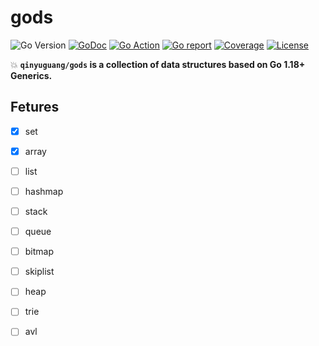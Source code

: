 # gods

![Go Version](https://img.shields.io/github/go-mod/go-version/qinyuguang/gods)
[![GoDoc](https://godoc.org/github.com/qinyuguang/gods?status.svg)](https://pkg.go.dev/github.com/qinyuguang/gods)
[![Go Action](https://github.com/qinyuguang/gods/actions/workflows/go.yml/badge.svg)](https://github.com/qinyuguang/gods/actions/workflows/go.yml)
[![Go report](https://goreportcard.com/badge/github.com/qinyuguang/gods)](https://goreportcard.com/report/github.com/qinyuguang/gods)
[![Coverage](https://img.shields.io/codecov/c/github/qinyuguang/gods)](https://codecov.io/gh/qinyuguang/gods)
[![License](https://img.shields.io/github/license/qinyuguang/gods)](./LICENSE)

💥 **`qinyuguang/gods` is a collection of data structures based on Go 1.18+ Generics.**

## Fetures

- [x] set

- [x] array

- [ ] list

- [ ] hashmap

- [ ] stack

- [ ] queue

- [ ] bitmap

- [ ] skiplist

- [ ] heap

- [ ] trie

- [ ] avl
